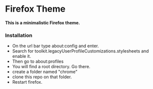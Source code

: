 # Firefox Theme

#### This is a minimalistic Firefox theme. 

### Installation
- On the url bar type about:config and enter.
- Search for toolkit.legacyUserProfileCustomizations.stylesheets and enable it.
- Then go to about:profiles
- You will find a root directory. Go there.
- create a folder named "chrome"
- clone this repo on that folder.
- Restart firefox.
